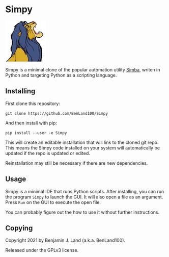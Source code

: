 # Simpy

![Simpy](simpy/icons/simpy_128x128.png)

Simpy is a minimal clone of the popular automation utility 
[Simba](https://github.com/MerlijnWajer/Simba), writen in Python and targeting 
Python as a scripting language. 

## Installing

First clone this repository:

```
git clone https://github.com/BenLand100/Simpy
```

And then install with pip:

```
pip install --user -e Simpy
```

This will create an editable installation that will link to the cloned git repo. 
This means the Simpy code installed on your system will automatically be updated
if the repo is updated or edited.

Reinstallation may still be necessary if there are new dependencies.

## Usage

Simpy is a minimal IDE that runs Python scripts. After installing, you can run
the program `Simpy` to launch the GUI. It will also open a file as an argument.
Press `Run` on the GUI to execute the open file.

You can probably figure out the how to use it without further instructions.

## Copying

Copyright 2021 by Benjamin J. Land (a.k.a. BenLand100). 

Released under the GPLv3 license.
